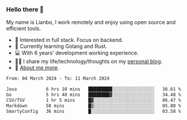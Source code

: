 ### Hello there 👋

My name is Lianbo, I work remotely and enjoy using open source and efficient tools.

- 🔭 Interested in full stack. Focus on backend.
- 🌱 Currently learning Golang and Rust.
- 💻 With 6 years' development working experience.
- ✍🏻 I share my life/technology/thoughts on my [personal blog](https://godruoyi.com).
- 👒 [About me more](https://godruoyi.com/posts/About-godruoyi).

<!--START_SECTION:waka-->

```txt
From: 04 March 2024 - To: 11 March 2024

Java           6 hrs 10 mins   █████████░░░░░░░░░░░░░░░░   36.61 %
Go             5 hrs 48 mins   ████████▓░░░░░░░░░░░░░░░░   34.48 %
CSV/TSV        1 hr 5 mins     █▓░░░░░░░░░░░░░░░░░░░░░░░   06.47 %
Markdown       58 mins         █▒░░░░░░░░░░░░░░░░░░░░░░░   05.80 %
SmartyConfig   36 mins         █░░░░░░░░░░░░░░░░░░░░░░░░   03.58 %
```

<!--END_SECTION:waka-->

